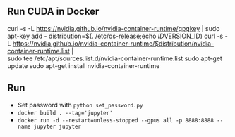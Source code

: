 
## Run CUDA in Docker


curl -s -L https://nvidia.github.io/nvidia-container-runtime/gpgkey | sudo apt-key add -
distribution=$(. /etc/os-release;echo $ID$VERSION_ID)
curl -s -L https://nvidia.github.io/nvidia-container-runtime/$distribution/nvidia-container-runtime.list |\
    sudo tee /etc/apt/sources.list.d/nvidia-container-runtime.list
sudo apt-get update
sudo apt-get install nvidia-container-runtime


## Run

* Set password with `python set_password.py`
* `docker build . --tag='jupyter'`
* `docker run -d --restart=unless-stopped --gpus all -p 8888:8888 --name jupyter jupyter`
